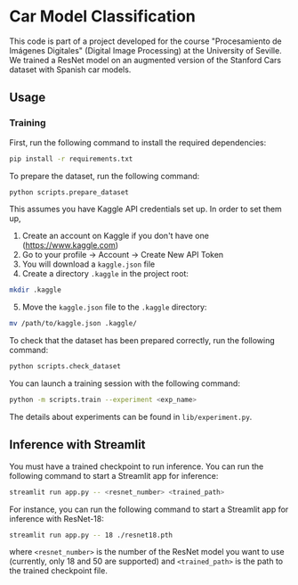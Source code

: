 ﻿# Car Model Classification

This code is part of a project developed for the course "Procesamiento de Imágenes Digitales" (Digital Image Processing) at the University of Seville. We trained a ResNet model on an augmented version of the Stanford Cars dataset with Spanish car models.

## Usage

### Training

First, run the following command to install the required dependencies:

```bash
pip install -r requirements.txt
```

To prepare the dataset, run the following command:

```bash
python scripts.prepare_dataset
```

This assumes you have Kaggle API credentials set up. In order to set them up,

1. Create an account on Kaggle if you don't have one (<https://www.kaggle.com>)
2. Go to your profile → Account → Create New API Token
3. You will download a `kaggle.json` file
4. Create a directory `.kaggle` in the project root:
```bash
mkdir .kaggle
```
5. Move the `kaggle.json` file to the `.kaggle` directory:
```bash
mv /path/to/kaggle.json .kaggle/
```


To check that the dataset has been prepared correctly, run the following command:

```bash
python scripts.check_dataset
```

You can launch a training session with the following command:

```bash
python -m scripts.train --experiment <exp_name>
```

The details about experiments can be found in `lib/experiment.py`.

## Inference with Streamlit
You must have a trained checkpoint to run inference. You can run the following command to start a Streamlit app for inference:

```bash
streamlit run app.py -- <resnet_number> <trained_path>
```
For instance, you can run the following command to start a Streamlit app for inference with ResNet-18:

```bash
streamlit run app.py -- 18 ./resnet18.pth
```


where `<resnet_number>` is the number of the ResNet model you want to use (currently, only 18 and 50 are supported) and `<trained_path>` is the path to the trained checkpoint file.
